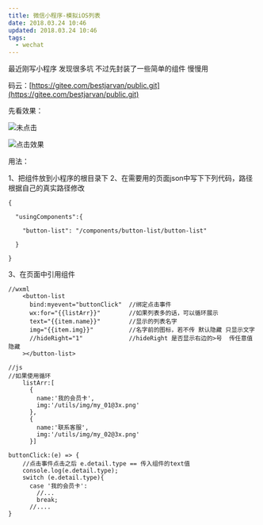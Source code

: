 ```yaml
---
title: 微信小程序-模拟iOS列表
date: 2018.03.24 10:46
updated: 2018.03.24 10:46
tags: 
  - wechat
---
```

最近刚写小程序 发现很多坑 不过先封装了一些简单的组件 慢慢用

码云：[https://gitee.com/bestjarvan/public.git](https://gitee.com/bestjarvan/public.git)

先看效果：
<!-- more -->
![未点击](https://yahuiimg.oss-cn-hangzhou.aliyuncs.com/202201171509394.png)

![点击效果](https://yahuiimg.oss-cn-hangzhou.aliyuncs.com/202201171509070.png)

用法：

1、把组件放到小程序的根目录下 
2、在需要用的页面json中写下下列代码，路径根据自己的真实路径修改
```
{

  "usingComponents":{

    "button-list": "/components/button-list/button-list"

  }

}
```
3、在页面中引用组件
```
//wxml
    <button-list 
      bind:myevent="buttonClick"  //绑定点击事件
      wx:for="{{listArr}}"        //如果列表多的话，可以循环展示
      text="{{item.name}}"        //显示的列表名字
      img="{{item.img}}"          //名字前的图标，若不传 默认隐藏 只显示文字
      //hideRight="1"             //hideRight 是否显示右边的>号  传任意值隐藏  
    ></button-list> 

//js
//如果使用循环
    listArr:[
      {
        name:'我的会员卡',
        img:'/utils/img/my_01@3x.png'
      },
      {
        name:'联系客服',
        img:'/utils/img/my_02@3x.png'
      }]

buttonClick:(e) => {
    //点击事件点击之后 e.detail.type == 传入组件的text值
    console.log(e.detail.type);
    switch (e.detail.type){
      case '我的会员卡':
        //...
        break;
      //....
}
```